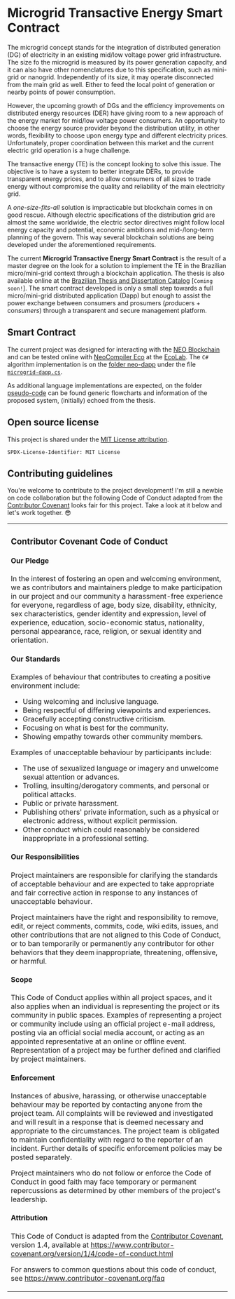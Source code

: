 # Microgrid Transactive Energy Smart Contract

The microgrid concept stands for the integration of distributed generation (DG) of electricity in an existing mid/low voltage power grid infrastructure.
The size fo the microgrid is measured by its power generation capacity, and it can also have other nomenclatures due to this specification, such as mini-grid or nanogrid.
Independently of its size, it may operate disconnected from the main grid as well.
Either to feed the local point of generation or nearby points of power consumption.

However, the upcoming growth of DGs and the efficiency improvements on distributed energy resources (DER) have giving room to a new approach of the energy market for mid/low voltage power consumers.
An opportunity to choose the energy source provider beyond the distribution utility, in other words, flexibility to choose upon energy type and different electricity prices.
Unfortunately, proper coordination between this market and the current electric grid operation is a huge challenge.

The transactive energy (TE) is the concept looking to solve this issue.
The objective is to have a system to better integrate DERs, to provide transparent energy prices, and to allow consumers of all sizes to trade energy without compromise the quality and reliability of the main electricity grid.

A *one-size-fits-all* solution is impracticable but blockchain comes in on good rescue.
Although electric specifications of the distribution grid are almost the same worldwide, the electric sector directives might follow local energy capacity and potential, economic ambitions and mid-/long-term planning of the govern.
This way several blockchain solutions are being developed under the aforementioned requirements.

The current **Microgrid Transactive Energy Smart Contract** is the result of a master degree on the look for a solution to implement the TE in the Brazilian micro/mini-grid context through a blockchain application.
The thesis is also available online at the [Brazilian Thesis and Dissertation Catalog](http://catalogodeteses.capes.gov.br/catalogo-teses/#!/) [`Coming soon!`].
The smart contract developed is only a small step towards a full micro/mini-grid distributed application (Dapp) but enough to assist the power exchange between consumers and prosumers (*pro*ducers + con*sumers*) through a transparent and secure management platform.

## Smart Contract

The current project was designed for interacting with the [NEO Blockchain](https://github.com/neo-project/neo) and can be tested online with [NeoCompiler Eco](https://github.com/NeoResearch/neocompiler-eco) at the [EcoLab](https://neocompiler.io/#!/ecolab/compilers).
The `C#` algorithm implementation is on the [folder neo-dapp](/neo-dapp) under the file [`microgrid-dapp.cs`](/microgrid-dapp.cs).

As additional language implementations are expected, on the folder [pseudo-code](/pseudo-code) can be found generic flowcharts and information of the proposed system, (initially) echoed from the thesis.

## Open source license

This project is shared under the [MIT License attribution](LICENSE).

`SPDX-License-Identifier: MIT License`

## Contributing guidelines

You're welcome to contribute to the project development!
I'm still a newbie on code collaboration but the following Code of Conduct adapted from the [Contributor Covenant](https://www.contributor-covenant.org/) looks fair for this project. Take a look at it below and let's work together. :sunglasses:

<table>
<tr>
<td>

### Contributor Covenant Code of Conduct

#### Our Pledge

In the interest of fostering an open and welcoming environment, we as contributors and maintainers pledge to make participation in our project and our community a harassment-free experience for everyone, regardless of age, body size, disability, ethnicity, sex characteristics, gender identity and expression, level of experience, education, socio-economic status, nationality, personal appearance, race, religion, or sexual identity and orientation.

#### Our Standards

Examples of behaviour that contributes to creating a positive environment include:

- Using welcoming and inclusive language.
- Being respectful of differing viewpoints and experiences.
- Gracefully accepting constructive criticism.
- Focusing on what is best for the community.
- Showing empathy towards other community members.

Examples of unacceptable behaviour by participants include:

- The use of sexualized language or imagery and unwelcome sexual attention or advances.
- Trolling, insulting/derogatory comments, and personal or political attacks.
- Public or private harassment.
- Publishing others' private information, such as a physical or electronic address, without explicit permission.
- Other conduct which could reasonably be considered inappropriate in a professional setting.

#### Our Responsibilities

Project maintainers are responsible for clarifying the standards of acceptable behaviour and are expected to take appropriate and fair corrective action in response to any instances of unacceptable behaviour.

Project maintainers have the right and responsibility to remove, edit, or reject comments, commits, code, wiki edits, issues, and other contributions that are not aligned to this Code of Conduct, or to ban temporarily or permanently any contributor for other behaviors that they deem inappropriate, threatening, offensive, or harmful.

#### Scope

This Code of Conduct applies within all project spaces, and it also applies when an individual is representing the project or its community in public spaces.
Examples of representing a project or community include using an official project e-mail address, posting via an official social media account, or acting as an appointed representative at an online or offline event. Representation of a project may be further defined and clarified by project maintainers.

#### Enforcement

Instances of abusive, harassing, or otherwise unacceptable behaviour may be reported by contacting anyone from the project team.
All complaints will be reviewed and investigated and will result in a response that is deemed necessary and appropriate to the circumstances.
The project team is obligated to maintain confidentiality with regard to the reporter of an incident.
Further details of specific enforcement policies may be posted separately.

Project maintainers who do not follow or enforce the Code of Conduct in good faith may face temporary or permanent repercussions as determined by other members of the project's leadership.

#### Attribution

This Code of Conduct is adapted from the [Contributor Covenant][homepage], version 1.4,
available at https://www.contributor-covenant.org/version/1/4/code-of-conduct.html

[homepage]: https://www.contributor-covenant.org

For answers to common questions about this code of conduct, see
https://www.contributor-covenant.org/faq

</td>
</tr>
</table>
